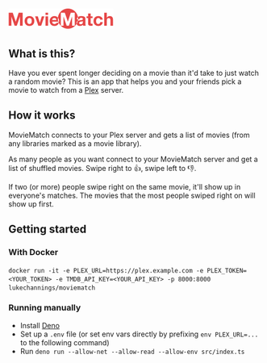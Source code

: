 # <img src="public/logo.svg" height="40px" />

## What is this?

Have you ever spent longer deciding on a movie than it'd take to just watch a random movie? This is an app that helps you and your friends pick a movie to watch from a [Plex](https://www.plex.tv) server.

## How it works

MovieMatch connects to your Plex server and gets a list of movies (from any libraries marked as a movie library).

As many people as you want connect to your MovieMatch server and get a list of shuffled movies. Swipe right to 👍, swipe left to 👎.

If two (or more) people swipe right on the same movie, it'll show up in everyone's matches. The movies that the most people swiped right on will show up first.

## Getting started

### With Docker

`docker run -it -e PLEX_URL=https://plex.example.com -e PLEX_TOKEN=<YOUR_TOKEN> -e TMDB_API_KEY=<YOUR_API_KEY> -p 8000:8000 lukechannings/moviematch`

### Running manually

- Install [Deno](https://deno.land)
- Set up a `.env` file (or set env vars directly by prefixing `env PLEX_URL=...` to the following command)
- Run `deno run --allow-net --allow-read --allow-env src/index.ts`
